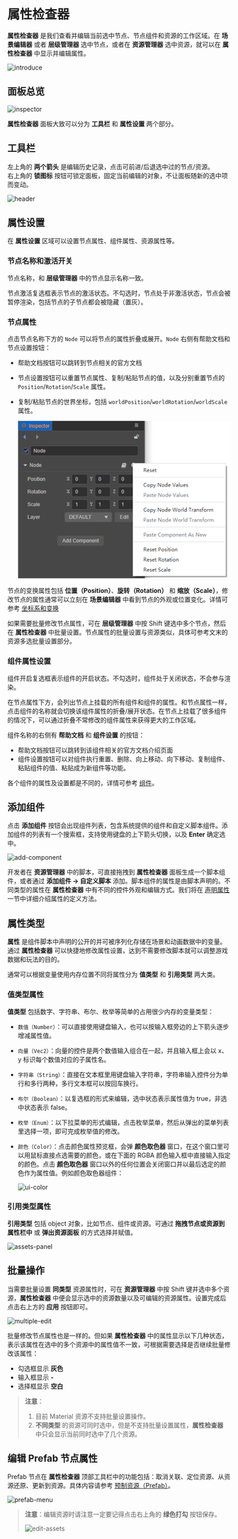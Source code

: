 # 属性检查器

**属性检查器** 是我们查看并编辑当前选中节点、节点组件和资源的工作区域。在 **场景编辑器** 或者 **层级管理器** 选中节点，或者在 **资源管理器** 选中资源，就可以在 **属性检查器** 中显示并编辑属性。

![introduce](index/introduce.gif)

## 面板总览

![inspector](index/inspeactor-panel.png)

**属性检查器** 面板大致可以分为 **工具栏** 和 **属性设置** 两个部分。

## 工具栏

左上角的 **两个箭头** 是编辑历史记录，点击可前进/后退选中过的节点/资源。<br>
右上角的 **锁图标** 按钮可锁定面板，固定当前编辑的对象，不让面板随新的选中项而变动。

![header](index/header.png)

## 属性设置

在 **属性设置** 区域可以设置节点属性、组件属性、资源属性等。

### 节点名称和激活开关

节点名称，和 **层级管理器** 中的节点显示名称一致。

节点激活复选框表示节点的激活状态。不勾选时，节点处于非激活状态，节点会被暂停渲染，包括节点的子节点都会被隐藏（置灰）。

### 节点属性

点击节点名称下方的 `Node` 可以将节点的属性折叠或展开。`Node` 右侧有帮助文档和节点设置按钮：
- 帮助文档按钮可以跳转到节点相关的官方文档
- 节点设置按钮可以重置节点属性、复制/粘贴节点的值，以及分别重置节点的 `Position`/`Rotation`/`Scale` 属性。
- 复制/粘贴节点的世界坐标，包括 `worldPosition`/`worldRotation`/`worldScale` 属性。

    ![node-menu](index/node-menu.png)

节点的变换属性包括 **位置（Position）**、**旋转（Rotation）** 和 **缩放（Scale）**，修改节点的属性通常可以立刻在 **场景编辑器** 中看到节点的外观或位置变化。详情可参考 [坐标系和变换](../../concepts/scene/coord.md#%E5%8F%98%E6%8D%A2%E5%B1%9E%E6%80%A7)

如果需要批量修改节点属性，可在 **层级管理器** 中按 Shift 键选中多个节点，然后在 **属性检查器** 中批量设置。节点属性的批量设置与资源类似，具体可参考文末的资源多选批量设置部分。

### 组件属性设置

组件开启复选框表示组件的开启状态。不勾选时，组件处于关闭状态，不会参与渲染。

在节点属性下方，会列出节点上挂载的所有组件和组件的属性。和节点属性一样，点击组件的名称就会切换该组件属性的折叠/展开状态。在节点上挂载了很多组件的情况下，可以通过折叠不常修改的组件属性来获得更大的工作区域。

组件名称的右侧有 **帮助文档** 和 **组件设置** 的按钮：
- 帮助文档按钮可以跳转到该组件相关的官方文档介绍页面
- 组件设置按钮可以对组件执行重置、删除、向上移动、向下移动、复制组件、粘贴组件的值、粘贴成为新组件等功能。

各个组件的属性及设置都是不同的，详情可参考 [组件](../../editor/components/index.md)。

## 添加组件

点击 **添加组件** 按钮会出现组件列表，包含系统提供的组件和自定义脚本组件。添加组件的列表有一个搜索框，支持使用键盘的上下箭头切换，以及 **Enter** 确定选中。

![add-component](index/add-component.png)

开发者在 **资源管理器** 中的脚本，可直接拖拽到 **属性检查器** 面板生成一个脚本组件，或者通过 **添加组件 -> 自定义脚本** 添加。脚本组件的属性是由脚本声明的。不同类型的属性在 **属性检查器** 中有不同的控件外观和编辑方式。我们将在 [声明属性](../../scripting/decorator.md) 一节中详细介绍属性的定义方法。

## 属性类型

**属性** 是组件脚本中声明的公开的并可被序列化存储在场景和动画数据中的变量。通过 **属性检查器** 可以快捷地修改属性设置，达到不需要修改脚本就可以调整游戏数据和玩法的目的。

通常可以根据变量使用内存位置不同将属性分为 **值类型** 和 **引用类型** 两大类。

### 值类型属性

**值类型** 包括数字、字符串、布尔、枚举等简单的占用很少内存的变量类型：

- `数值（Number）`：可以直接使用键盘输入，也可以按输入框旁边的上下箭头逐步增减属性值。
- `向量（Vec2）`：向量的控件是两个数值输入组合在一起，并且输入框上会以 x、y 标识每个数值对应的子属性名。
- `字符串（String）`：直接在文本框里用键盘输入字符串，字符串输入控件分为单行和多行两种，多行文本框可以按回车换行。
- `布尔（Boolean）`：以复选框的形式来编辑，选中状态表示属性值为 true，非选中状态表示 false。
- `枚举（Enum）`：以下拉菜单的形式编辑，点击枚举菜单，然后从弹出的菜单列表里选择一项，即可完成枚举值的修改。
- `颜色（Color）`：点击颜色属性预览框，会弹 **颜色取色器** 窗口，在这个窗口里可以用鼠标直接点选需要的颜色，或在下面的 RGBA 颜色输入框中直接输入指定的颜色。点击 **颜色取色器** 窗口以外的任何位置会关闭窗口并以最后选定的颜色作为属性值。例如颜色取色器组件：

  ![ui-color](index/ui-color.png)

### 引用类型属性

**引用类型** 包括 object 对象，比如节点、组件或资源。可通过 **拖拽节点或资源到属性栏中** 或 **弹出资源面板** 的方式选择并赋值。

![assets-panel](index/assets-panel.png)

## 批量操作

当需要批量设置 **同类型** 资源属性时，可在 **资源管理器** 中按 Shift 键并选中多个资源，**属性检查器** 中便会显示选中的资源数量以及可编辑的资源属性。设置完成后点击右上方的 **应用** 按钮即可。

![multiple-edit](index/multiple-edit1.png)

批量修改节点属性也是一样的。但如果 **属性检查器** 中的属性显示以下几种状态，表示该属性在选中的多个资源中的属性值不一致，可根据需要选择是否继续批量修改该属性：

- 勾选框显示 **灰色**
- 输入框显示 **-**
- 选择框显示 **空白**

> **注意**：
> 1. 目前 Material 资源不支持批量设置操作。
> 2. **不同类型** 的资源可同时选中，但是不支持批量设置属性，**属性检查器** 中只会显示当前同时选中了几个资源。

## 编辑 Prefab 节点属性

Prefab 节点在 **属性检查器** 顶部工具栏中的功能包括：取消关联、定位资源、从资源还原、更新到资源。具体内容请参考 [预制资源（Prefab）](../../asset/prefab.md)。

![prefab-menu](index/prefab-menu.png)

> **注意**：编辑资源时请注意一定要记得点击右上角的 **绿色打勾** 按钮保存。
>
> ![edit-assets](index/edit-assets.png)
